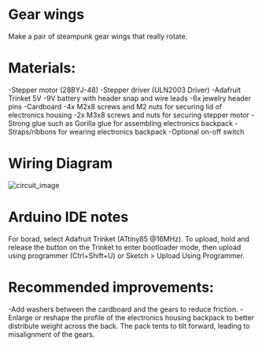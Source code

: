 # Gear wings
Make a pair of steampunk gear wings that really rotate.

# Materials:
-Stepper motor (28BYJ-48)
-Stepper driver (ULN2003 Driver)
-Adafruit Trinket 5V
-9V battery with header snap and wire leads
-6x jewelry header pins
-Cardboard
-4x M2x8 screws and M2 nuts for securing lid of electronics housing
-2x M3x8 screws and nuts for securing stepper motor 
-Strong glue such as Gorilla glue for assembling electronics backpack
-Straps/ribbons for wearing electronics backpack
-Optional on-off switch

# Wiring Diagram
![circuit_image](https://github.com/user-attachments/assets/4b2175c9-1c0c-4ceb-80da-5e8f9eb8e209)


# Arduino IDE notes
For borad, select Adafruit Trinket (ATtiny85 @16MHz). To upload, hold and release the button on the Trinket to enter bootloader mode, then upload using programmer (Ctrl+Shift+U) or Sketch > Upload Using Programmer.

# Recommended improvements:
-Add washers between the cardboard and the gears to reduce friction.
-Enlarge or reshape the profile of the electronics housing backpack to better distribute weight across the back. The pack tents to tilt forward, leading to misalignment of the gears.
